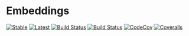 # Embeddings

[![Stable](https://img.shields.io/badge/docs-stable-blue.svg)](https://JuliaText.github.io/Embeddings.jl/stable)
[![Latest](https://img.shields.io/badge/docs-latest-blue.svg)](https://JuliaText.github.io/Embeddings.jl/latest)
[![Build Status](https://travis-ci.org/JuliaText/Embeddings.jl.svg?branch=master)](https://travis-ci.org/JuliaText/Embeddings.jl)
[![Build Status](https://ci.appveyor.com/api/projects/status/github/JuliaText/Embeddings.jl?svg=true)](https://ci.appveyor.com/project/JuliaText/Embeddings-jl)
[![CodeCov](https://codecov.io/gh/JuliaText/Embeddings.jl/branch/master/graph/badge.svg)](https://codecov.io/gh/JuliaText/Embeddings.jl)
[![Coveralls](https://coveralls.io/repos/github/JuliaText/Embeddings.jl/badge.svg?branch=master)](https://coveralls.io/github/JuliaText/Embeddings.jl?branch=master)
